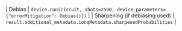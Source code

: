 | Debias | `device.run(circuit, shots=2500, device_parameters={"errorMitigation": Debias()})` |
| Sharpening (if debiasing used) | `result.additional_metadata.ionqMetadata.sharpenedProbabilities` |